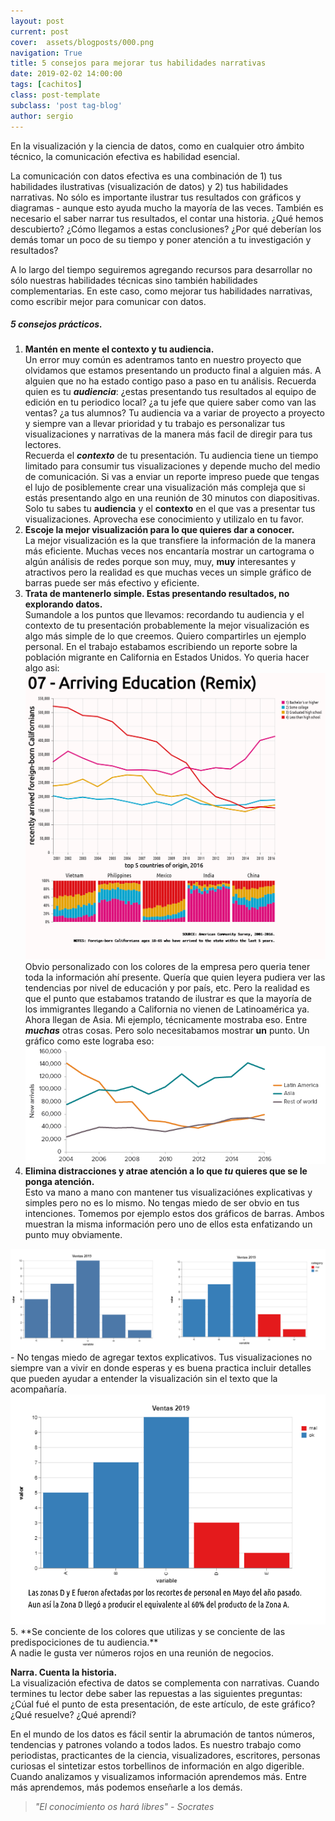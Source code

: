 ```yaml
---
layout: post
current: post
cover:  assets/blogposts/000.png
navigation: True
title: 5 consejos para mejorar tus habilidades narrativas
date: 2019-02-02 14:00:00
tags: [cachitos]
class: post-template
subclass: 'post tag-blog'
author: sergio
---
```


En la visualización y la ciencia de datos, como en cualquier otro ámbito técnico, la comunicación efectiva es habilidad esencial. 

La comunicación con datos efectiva es una combinación de 1) tus habilidades ilustrativas (visualización de datos) y 2) tus habilidades narrativas. No sólo es importante ilustrar tus resultados con gráficos y diagramas - aunque esto ayuda mucho la mayoría de las veces. También es necesario el saber narrar tus resultados, el contar una historia. ¿Qué hemos descubierto? ¿Cómo llegamos a estas conclusiones? ¿Por qué deberían los demás tomar un poco de su tiempo y poner atención a tu investigación y resultados?

A lo largo del tiempo seguiremos agregando recursos para desarrollar no sólo nuestras habilidades técnicas sino también habilidades complementarias. En este caso, como mejorar tus habilidades narrativas, como escribir mejor para comunicar con datos. 

##### 5 consejos prácticos.

1. **Mantén en mente el contexto y tu audiencia.**<br>
  Un error muy común es adentramos tanto en nuestro proyecto que olvidamos que estamos presentando un producto final a alguien más. A alguien que no ha estado contigo paso a paso en tu análisis. Recuerda quien es tu ***audiencia***: ¿estas presentando tus resultados al equipo de edición en tu periodico local? ¿a tu jefe que quiere saber como van las ventas? ¿a tus alumnos? Tu audiencia va a variar de proyecto a proyecto y siempre van a llevar prioridad y tu trabajo es personalizar tus visualizaciones y narrativas de la manera más facil de diregir para tus lectores. <br> 
  Recuerda el ***contexto*** de tu presentación. Tu audiencia tiene un tiempo limitado para consumir tus visualizaciones y depende mucho del medio de comunicación. Si vas a enviar un reporte impreso puede que tengas el lujo de posiblemente crear una visualización más compleja que si estás presentando algo en una reunión de 30 minutos con diapositivas. <br>
  Solo tu sabes tu **audiencia** y el **contexto** en el que vas a presentar tus visualizaciones. Aprovecha ese conocimiento y utilizalo en tu favor.
2. **Escoje la mejor visualización para lo que quieres dar a conocer.** <br>
  La mejor visualización es la que transfiere la información de la manera más eficiente. Muchas veces nos encantaría mostrar un cartograma o algún análisis de redes porque son muy, muy, **muy** interesantes y atractivos pero la realidad es que muchas veces un simple gráfico de barras puede ser más efectivo y eficiente. 
3. **Trata de mantenerlo simple. Estas presentando resultados, no explorando datos.** <br>
  Sumandole a los puntos que llevamos: recordando tu audiencia y el contexto de tu presentación probablemente la mejor visualización es algo más simple de lo que creemos. Quiero compartirles un ejemplo personal. En el trabajo estabamos escribiendo un reporte sobre la población migrante en California en Estados Unidos. Yo queria hacer algo asi: <br>
  <img src ="../assets/blogposts/000_ejemplo_1.png" style="background-color:white"> <br>
  Obvio personalizado con los colores de la empresa pero queria tener toda la información ahí presente. Quería que quien leyera pudiera ver las tendencias por nivel de educación y por país, etc. Pero la realidad es que el punto que estabamos tratando de ilustrar es que la mayoría de los immigrantes llegando a California no vienen de Latinoamérica ya. Ahora llegan de Asia. Mi ejemplo, técnicamente mostraba eso. Entre ***muchas*** otras cosas. Pero solo necesitabamos mostrar **un** punto. Un gráfico como este lograba eso: <br>
  <img src ="../assets/blogposts/000_ejemplo_2.png" style="background-color:white"><br>
4. **Elimina distracciones y atrae atención a lo que *tu* quieres que se le ponga atención.<br>**
  Esto va mano a mano con mantener tus visualizaciónes explicativas y simples pero no es lo mismo.
  No tengas miedo de ser obvio en tus intenciones. Tomemos por ejemplo estos dos gráficos de barras. Ambos muestran la misma información pero uno de ellos esta enfatizando un punto muy obviamente. <br>
  <img src ="../assets/blogposts/000_ejemplo34.png" style="background-color:white">
  - No tengas miedo de agregar textos explicativos. Tus visualizaciones no siempre van a vivir en donde esperas y es buena practica incluir detalles que pueden ayudar a entender la visualización sin el texto que la acompañaría. <br>
  <img src ="../assets/blogposts/000_ejemplo_5.png" style="background-color:white"> 
5. **Se conciente de los colores que utilizas y se conciente de las predispociciones de tu audiencia.** <br>
   A nadie le gusta ver números rojos en una reunión de negocios.


**Narra. Cuenta la historia.** <br> 
  La visualización efectiva de datos se complementa con narrativas. Cuando termines tu lector debe saber las repuestas a las siguientes preguntas: ¿Cúal fué el punto de esta presentación, de este artículo, de este gráfico? ¿Qué resuelve? ¿Qué aprendí?

  En el mundo de los datos es fácil sentir la abrumación de tantos números, tendencias y patrones volando a todos lados. Es nuestro trabajo como periodistas, practicantes de la ciencia, visualizadores, escritores, personas curiosas el sintetizar estos torbellinos de información en algo digerible. Cuando analizamos y visualizamos información aprendemos más. Entre más aprendemos, más podemos enseñarle a los demás. 

> *"El conocimiento os hará libres" - Socrates*



